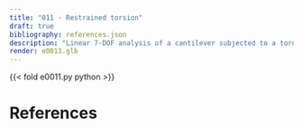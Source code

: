 ```yaml
---
title: "011 - Restrained torsion"
draft: true
bibliography: references.json
description: "Linear 7-DOF analysis of a cantilever subjected to a torque."
render: e0011.glb
---
```


{{< fold e0011.py python >}}

# References

<div id="bibliography-list"></div>

